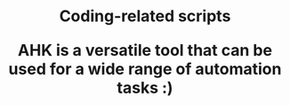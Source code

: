 

<h1 align="center"> Coding-related scripts

AHK is a versatile tool that can be used for a wide range of automation tasks :)</h1>
